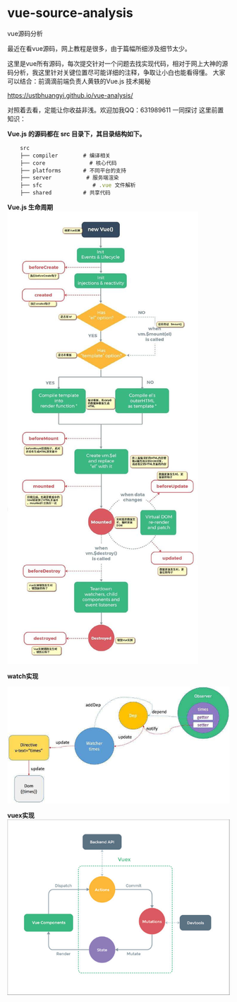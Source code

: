 
# vue-source-analysis
vue源码分析

最近在看vue源码，网上教程是很多，由于篇幅所细涉及细节太少。

这里是vue所有源码，每次提交针对一个问题去找实现代码，相对于网上大神的源码分析，我这里针对关键位置尽可能详细的注释，争取让小白也能看得懂。
大家可以结合：前滴滴前端负责人黄轶的Vue.js 技术揭秘

https://ustbhuangyi.github.io/vue-analysis/

对照着去看，定能让你收益非浅。欢迎加我QQ：631989611 一同探讨
这里前置知识：

**Vue.js 的源码都在 src 目录下，其目录结构如下。**

```javascript
    src
    ├── compiler        # 编译相关
    ├── core              # 核心代码
    ├── platforms       # 不同平台的支持
    ├── server           # 服务端渲染
    ├── sfc                # .vue 文件解析
    ├── shared          # 共享代码

```

**Vue.js 生命周期**
![Vue.js 生命周期](https://github.com/dreamhuo/vue-source-analysis/blob/master/img/lifecycle.jpg)

**watch实现**

![watch实现](https://github.com/dreamhuo/vue-source-analysis/blob/master/img/observer.jpg)

**vuex实现**
![vuex实现](https://github.com/dreamhuo/vue-source-analysis/blob/master/img/vuex.jpg)

